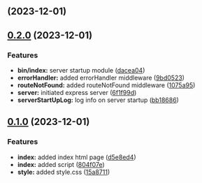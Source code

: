 ##  (2023-12-01)

## [0.2.0](https://github.com/zhid0399123/headerparser/compare/0.1.0...0.2.0) (2023-12-01)


### Features

* **bin/index:** server startup module ([dacea04](https://github.com/zhid0399123/headerparser/commit/dacea048cbc1f3e79d89554bd97576e6fe71cc11))
* **errorHandler:** added errorHandler middleware ([9bd0523](https://github.com/zhid0399123/headerparser/commit/9bd052313d2543a4d862647c4361430ca2938c32))
* **routeNotFound:** added routeNotFound middleware ([1075a95](https://github.com/zhid0399123/headerparser/commit/1075a95d4a48a88b23a62250d6ba989002c98f60))
* **server:** initiated express server ([6f1f99d](https://github.com/zhid0399123/headerparser/commit/6f1f99d876d9b7db2a0e3c717b113f14a3d235a8))
* **serverStartUpLog:** log info on server startup ([bb18686](https://github.com/zhid0399123/headerparser/commit/bb18686a9333d979bf2ca4ea6e5f58519bf384bf))

## [0.1.0](https://github.com/zhid0399123/headerparser/compare/15a87119dc0305be4e693a52b72d1449495c4297...0.1.0) (2023-12-01)


### Features

* **index:** added index html page ([d5e8ed4](https://github.com/zhid0399123/headerparser/commit/d5e8ed46b5ba0c10fc055c55940a6351cbe26af4))
* **index:** added script ([804f07e](https://github.com/zhid0399123/headerparser/commit/804f07eda2d40624272e8f29b322ccb50a788a8e))
* **style:** added style.css ([15a8711](https://github.com/zhid0399123/headerparser/commit/15a87119dc0305be4e693a52b72d1449495c4297))

